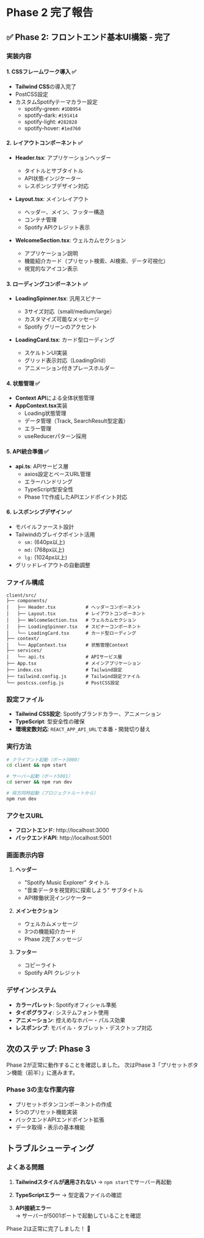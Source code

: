 # Phase 2 完了報告

## ✅ Phase 2: フロントエンド基本UI構築 - 完了

### 実装内容

#### 1. CSSフレームワーク導入 ✅
- **Tailwind CSS**の導入完了
- PostCSS設定
- カスタムSpotifyテーマカラー設定
  - spotify-green: `#1DB954`
  - spotify-dark: `#191414`
  - spotify-light: `#282828`
  - spotify-hover: `#1ed760`

#### 2. レイアウトコンポーネント ✅
- **Header.tsx**: アプリケーションヘッダー
  - タイトルとサブタイトル
  - API状態インジケーター
  - レスポンシブデザイン対応

- **Layout.tsx**: メインレイアウト
  - ヘッダー、メイン、フッター構造
  - コンテナ管理
  - Spotify APIクレジット表示

- **WelcomeSection.tsx**: ウェルカムセクション
  - アプリケーション説明
  - 機能紹介カード（プリセット検索、AI検索、データ可視化）
  - 視覚的なアイコン表示

#### 3. ローディングコンポーネント ✅
- **LoadingSpinner.tsx**: 汎用スピナー
  - 3サイズ対応（small/medium/large）
  - カスタマイズ可能なメッセージ
  - Spotify グリーンのアクセント

- **LoadingCard.tsx**: カード型ローディング
  - スケルトンUI実装
  - グリッド表示対応（LoadingGrid）
  - アニメーション付きプレースホルダー

#### 4. 状態管理 ✅
- **Context API**による全体状態管理
- **AppContext.tsx**実装
  - Loading状態管理
  - データ管理（Track, SearchResult型定義）
  - エラー管理
  - useReducerパターン採用

#### 5. API統合準備 ✅
- **api.ts**: APIサービス層
  - axios設定とベースURL管理
  - エラーハンドリング
  - TypeScript型安全性
  - Phase 1で作成したAPIエンドポイント対応

#### 6. レスポンシブデザイン ✅
- モバイルファースト設計
- Tailwindのブレイクポイント活用
  - `sm:` (640px以上)
  - `md:` (768px以上) 
  - `lg:` (1024px以上)
- グリッドレイアウトの自動調整

### ファイル構成

```
client/src/
├── components/
│   ├── Header.tsx           # ヘッダーコンポーネント
│   ├── Layout.tsx           # レイアウトコンポーネント
│   ├── WelcomeSection.tsx   # ウェルカムセクション
│   ├── LoadingSpinner.tsx   # スピナーコンポーネント
│   └── LoadingCard.tsx      # カード型ローディング
├── context/
│   └── AppContext.tsx       # 状態管理Context
├── services/
│   └── api.ts               # APIサービス層
├── App.tsx                  # メインアプリケーション
├── index.css                # Tailwind設定
├── tailwind.config.js       # Tailwind設定ファイル
└── postcss.config.js        # PostCSS設定
```

### 設定ファイル

- **Tailwind CSS設定**: Spotifyブランドカラー、アニメーション
- **TypeScript**: 型安全性の確保
- **環境変数対応**: `REACT_APP_API_URL`で本番・開発切り替え

### 実行方法

```bash
# クライアント起動（ポート3000）
cd client && npm start

# サーバー起動（ポート5001）
cd server && npm run dev

# 両方同時起動（プロジェクトルートから）
npm run dev
```

### アクセスURL

- **フロントエンド**: http://localhost:3000
- **バックエンドAPI**: http://localhost:5001

### 画面表示内容

1. **ヘッダー**
   - "Spotify Music Explorer" タイトル
   - "音楽データを視覚的に探索しよう" サブタイトル
   - API稼働状況インジケーター

2. **メインセクション**
   - ウェルカムメッセージ
   - 3つの機能紹介カード
   - Phase 2完了メッセージ

3. **フッター**
   - コピーライト
   - Spotify API クレジット

### デザインシステム

- **カラーパレット**: Spotifyオフィシャル準拠
- **タイポグラフィ**: システムフォント使用
- **アニメーション**: 控えめなホバー・パルス効果
- **レスポンシブ**: モバイル・タブレット・デスクトップ対応

## 次のステップ: Phase 3

Phase 2が正常に動作することを確認しました。
次はPhase 3「プリセットボタン機能（前半）」に進みます。

### Phase 3の主な作業内容
- プリセットボタンコンポーネントの作成
- 5つのプリセット機能実装
- バックエンドAPIエンドポイント拡張
- データ取得・表示の基本機能

## トラブルシューティング

### よくある問題

1. **Tailwindスタイルが適用されない**
   → `npm start`でサーバー再起動

2. **TypeScriptエラー**
   → 型定義ファイルの確認

3. **API接続エラー**  
   → サーバーが5001ポートで起動していることを確認

Phase 2は正常に完了しました！ 🎉